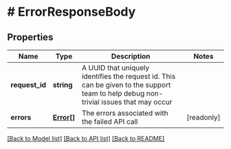 # # ErrorResponseBody

## Properties

Name | Type | Description | Notes
------------ | ------------- | ------------- | -------------
**request_id** | **string** | A UUID that uniquely identifies the request id. This can be given to the support team to help debug non-trivial issues that may occur |
**errors** | [**Error[]**](Error.md) | The errors associated with the failed API call | [readonly]

[[Back to Model list]](../../README.md#models) [[Back to API list]](../../README.md#endpoints) [[Back to README]](../../README.md)
